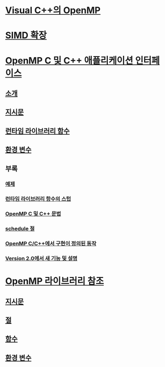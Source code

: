 # [Visual C++의 OpenMP](openmp-in-visual-cpp.md)
# [SIMD 확장](openmp-simd.md)
# [OpenMP C 및 C++ 애플리케이션 인터페이스](openmp-c-and-cpp-application-program-interface.md)
## [소개](1-introduction.md)
## [지시문](2-directives.md)
## [런타임 라이브러리 함수](3-run-time-library-functions.md)
## [환경 변수](4-environment-variables.md)
## 부록
### [예제](a-examples.md)
### [런타임 라이브러리 함수의 스텁](b-stubs-for-run-time-library-functions.md)
### [OpenMP C 및 C++ 문법](c-openmp-c-and-cpp-grammar.md)
### [schedule 절](d-using-the-schedule-clause.md)
### [OpenMP C/C++에서 구현이 정의된 동작](e-implementation-defined-behaviors-in-openmp-c-cpp.md)
### [Version 2.0에서 새 기능 및 설명](f-new-features-and-clarifications-in-version-2-0.md)
# [OpenMP 라이브러리 참조](reference/openmp-library-reference.md)
## [지시문](reference/openmp-directives.md)
## [절](reference/openmp-clauses.md)
## [함수](reference/openmp-functions.md)
## [환경 변수](reference/openmp-environment-variables.md)